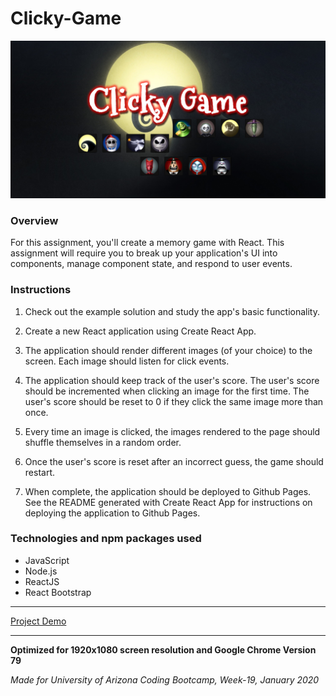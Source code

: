 # Clicky-Game

![Banner](images/githubtpl.png)

### Overview

For this assignment, you'll create a memory game with React. This assignment will require you to break up your application's UI into components, manage component state, and respond to user events.

### Instructions

1. Check out the example solution and study the app's basic functionality.

2. Create a new React application using Create React App.

3. The application should render different images (of your choice) to the screen. Each image should listen for click events.

4. The application should keep track of the user's score. The user's score should be incremented when clicking an image for the first time. The user's score should be reset to 0 if they click the same image more than once.

5. Every time an image is clicked, the images rendered to the page should shuffle themselves in a random order.

6. Once the user's score is reset after an incorrect guess, the game should restart.

7. When complete, the application should be deployed to Github Pages. See the README generated with Create React App for instructions on deploying the application to Github Pages.

### Technologies and npm packages used

* JavaScript
* Node.js
* ReactJS
* React Bootstrap

---

[Project Demo](https://malinkamell.github.io/clicky-game/)

---

**Optimized for 1920x1080 screen resolution and Google Chrome Version 79**

_Made for University of Arizona Coding Bootcamp, Week-19, January 2020_

